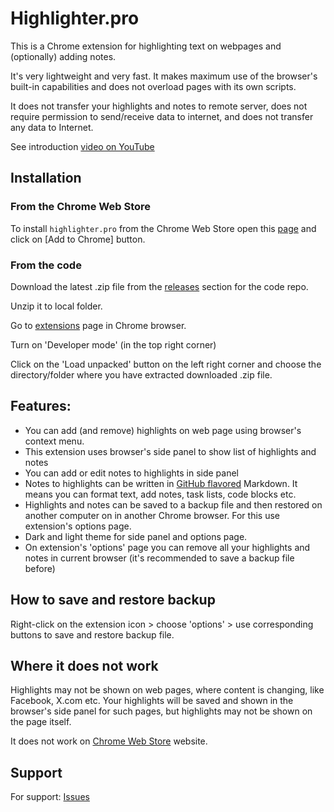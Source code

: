 
# Highlighter.pro 

This is a Chrome extension for highlighting text on webpages and (optionally) adding notes.

It's very lightweight and very fast. It makes maximum use of the browser's built-in capabilities and does not overload pages with its own scripts.

It does not transfer your highlights and notes to remote server, does not require permission to send/receive data to internet, and does not transfer any data to Internet. 

See introduction [video on YouTube](https://www.youtube.com/watch?v=2SCs8qEbkGI)

## Installation 

### From the Chrome Web Store

To install ```highlighter.pro``` from the Chrome Web Store open this [page](https://chromewebstore.google.com/detail/highlighterpro/gpdhplhmppgenpnkfilghnjiodfmnoap) and click on [Add to Chrome] button.

### From the code 

Download the latest .zip file from the [releases](https://github.com/highlighter-pro/highlighter/releases) section for the code repo.

Unzip it to local folder.

Go to [extensions](chrome://extensions/) page in Chrome browser.

Turn on 'Developer mode' (in the top right corner)

Click on the 'Load unpacked' button on the left right corner and choose the directory/folder where you have extracted downloaded .zip file.

## Features:

* You can add (and remove) highlights on web page using browser's context menu.
* This extension uses browser's side panel to show list of highlights and notes
* You can add or edit notes to highlights in side panel
* Notes to highlights can be written in [GitHub flavored](https://docs.github.com/en/get-started/writing-on-github/getting-started-with-writing-and-formatting-on-github/basic-writing-and-formatting-syntax) Markdown. It means you can format text, add notes, task lists, code blocks etc.
* Highlights and notes can be saved to a backup file and then restored on another computer on in another Chrome browser. For this use extension's options page.
* Dark and light theme for side panel and options page. 
* On extension's 'options' page you can remove all your highlights and notes in current browser (it's recommended to save a backup file before)


## How to save and restore backup 

Right-click on the extension icon > choose 'options' > use corresponding buttons to save and restore backup file. 

## Where it does not work 

Highlights may not be shown on web pages, where content is changing, like Facebook, X.com etc. 
Your highlights will be saved and shown in the browser's side panel for such pages, but highlights may not be shown on the page itself.

It does not work on [Chrome Web Store](https://chromewebstore.google.com) website. 

## Support

For support: [Issues](https://github.com/highlighter-pro/highlighter/issues) 